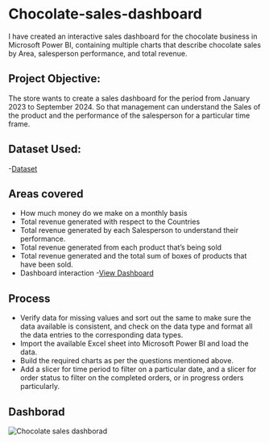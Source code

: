 # Chocolate-sales-dashboard
I have created an interactive sales dashboard for the chocolate business in Microsoft Power BI, containing multiple charts that describe chocolate sales by Area, salesperson performance, and total revenue.

## Project Objective:
The store wants to create a sales dashboard for the period from January 2023 to September 2024. So that management can understand the Sales of the product and the performance of the salesperson for a particular time frame.

## Dataset Used:
-<a href=https://github.com/Kanissma/Chocolate-sales-dashboard/blob/main/sample-chocolate-sales-data-1.xlsx>Dataset</a>

## Areas covered
-	How much money do we make on a monthly basis
-	Total revenue generated with respect to the Countries
-	Total revenue generated by each Salesperson to understand their performance.
-	Total revenue generated from each product that’s being sold
-	Total revenue generated and the total sum of boxes of products that have been sold.
-	Dashboard interaction -<a href=https://github.com/Kanissma/Chocolate-sales-dashboard/blob/main/Chocolate%20sales%20dashboard.pdf>View Dashboard</a>

## Process
-	Verify data for missing values and sort out the same to make sure the data available is consistent, and check on the data type and format all the data entries to the corresponding data types.
-	Import the available Excel sheet into Microsoft Power BI and load the data. 
-	Build the required charts as per the questions mentioned above.
-	Add a slicer for time period to filter on a particular date, and a slicer for order status to filter on the completed orders, or in progress orders particularly.

## Dashborad
![Chocolate sales dashborad](https://github.com/user-attachments/assets/367a1004-ebfb-409f-ae57-bef64c1f121d)

